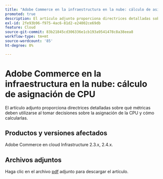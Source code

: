```yaml
---
title: "Adobe Commerce en la infraestructura en la nube: cálculo de asignación de CPU"
promoted: true
description: El artículo adjunto proporciona directrices detalladas sobre qué métricas deben utilizarse al tomar decisiones sobre la asignación de la CPU y cómo calcularlas.
exl-id: 2fe93b96-f975-4ac6-81d2-e24002ce69db
feature: Cloud
source-git-commit: 83b21845cd306336e1cb193a9541478c8a38eea8
workflow-type: tm+mt
source-wordcount: '85'
ht-degree: 0%

---
```


# Adobe Commerce en la infraestructura en la nube: cálculo de asignación de CPU

El artículo adjunto proporciona directrices detalladas sobre qué métricas deben utilizarse al tomar decisiones sobre la asignación de la CPU y cómo calcularlas.

## Productos y versiones afectados

Adobe Commerce en cloud Infrastructure 2.3.x, 2.4.x.

## Archivos adjuntos

Haga clic en el archivo [pdf](assets/CPU_Allocation.pdf) adjunto para descargar el artículo.
